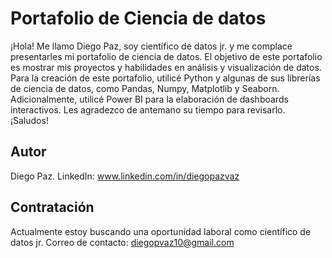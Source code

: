 # Portafolio de Ciencia de datos
¡Hola! Me llamo Diego Paz, soy científico de datos jr. y me complace presentarles mi portafolio de ciencia de datos. El objetivo de este portafolio es mostrar mis proyectos y habilidades en análisis y visualización de datos. Para la creación de este portafolio, utilicé Python y algunas de sus librerías de ciencia de datos, como Pandas, Numpy, Matplotlib y Seaborn. Adicionalmente, utilicé Power BI para la elaboración de dashboards interactivos. Les agradezco de antemano su tiempo para revisarlo. ¡Saludos!

## Autor
Diego Paz. LinkedIn: www.linkedin.com/in/diegopazvaz

## Contratación
Actualmente estoy buscando una oportunidad laboral como científico de datos jr.
Correo de contacto: diegopvaz10@gmail.com
